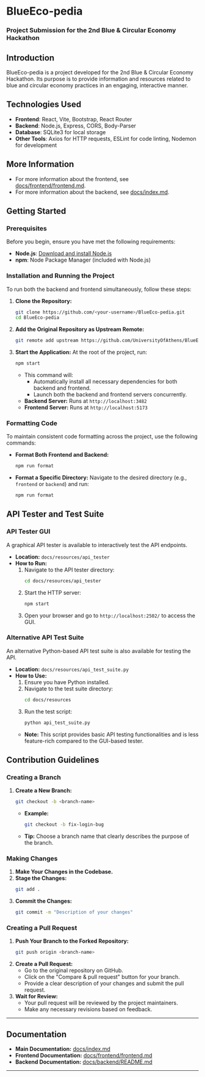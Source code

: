 # BlueEco-pedia

### Project Submission for the 2nd Blue & Circular Economy Hackathon

## Introduction
BlueEco-pedia is a project developed for the 2nd Blue & Circular Economy Hackathon. Its purpose is to provide information and resources related to blue and circular economy practices in an engaging, interactive manner.

## Technologies Used
- **Frontend**: React, Vite, Bootstrap, React Router
- **Backend**: Node.js, Express, CORS, Body-Parser
- **Database**: SQLite3 for local storage
- **Other Tools**: Axios for HTTP requests, ESLint for code linting, Nodemon for development

## More Information
- For more information about the frontend, see [docs/frontend/frontend.md](docs/frontend/frontend.md).
- For more information about the backend, see [docs/index.md](docs/index.md).

## Getting Started

### Prerequisites
Before you begin, ensure you have met the following requirements:
- **Node.js**: [Download and install Node.js](https://nodejs.org/)
- **npm**: Node Package Manager (included with Node.js)

### Installation and Running the Project
To run both the backend and frontend simultaneously, follow these steps:

1. **Clone the Repository:**
   ```bash
   git clone https://github.com/<your-username>/BlueEco-pedia.git
   cd BlueEco-pedia
   ```

2. **Add the Original Repository as Upstream Remote:**
   ```bash
   git remote add upstream https://github.com/UniversityOfAthens/BlueEco-pedia.git
   ```

3. **Start the Application:**
   At the root of the project, run:
   ```bash
   npm start
   ```
   - This command will:
     - Automatically install all necessary dependencies for both backend and frontend.
     - Launch both the backend and frontend servers concurrently.
   - **Backend Server:** Runs at `http://localhost:3482`
   - **Frontend Server:** Runs at `http://localhost:5173`

### Formatting Code
To maintain consistent code formatting across the project, use the following commands:

- **Format Both Frontend and Backend:**
  ```bash
  npm run format
  ```

- **Format a Specific Directory:**
  Navigate to the desired directory (e.g., `frontend` or `backend`) and run:
  ```bash
  npm run format
  ```

## API Tester and Test Suite

### API Tester GUI
A graphical API tester is available to interactively test the API endpoints.

- **Location:** `docs/resources/api_tester`
- **How to Run:**
  1. Navigate to the API tester directory:
     ```bash
     cd docs/resources/api_tester
     ```
  2. Start the HTTP server:
     ```bash
     npm start
     ```
  3. Open your browser and go to `http://localhost:2502/` to access the GUI.

### Alternative API Test Suite
An alternative Python-based API test suite is also available for testing the API.

- **Location:** `docs/resources/api_test_suite.py`
- **How to Use:**
  1. Ensure you have Python installed.
  2. Navigate to the test suite directory:
     ```bash
     cd docs/resources
     ```
  3. Run the test script:
     ```bash
     python api_test_suite.py
     ```
  - **Note:** This script provides basic API testing functionalities and is less feature-rich compared to the GUI-based tester.

## Contribution Guidelines

### Creating a Branch
1. **Create a New Branch:**
   ```bash
   git checkout -b <branch-name>
   ```
   - **Example:**
     ```bash
     git checkout -b fix-login-bug
     ```
   - **Tip:** Choose a branch name that clearly describes the purpose of the branch.

### Making Changes
1. **Make Your Changes in the Codebase.**
2. **Stage the Changes:**
   ```bash
   git add .
   ```
3. **Commit the Changes:**
   ```bash
   git commit -m "Description of your changes"
   ```

### Creating a Pull Request
1. **Push Your Branch to the Forked Repository:**
   ```bash
   git push origin <branch-name>
   ```
2. **Create a Pull Request:**
   - Go to the original repository on GitHub.
   - Click on the "Compare & pull request" button for your branch.
   - Provide a clear description of your changes and submit the pull request.
3. **Wait for Review:**
   - Your pull request will be reviewed by the project maintainers.
   - Make any necessary revisions based on feedback.

---

## Documentation

- **Main Documentation:** [docs/index.md](docs/index.md)
- **Frontend Documentation:** [docs/frontend/frontend.md](docs/frontend/frontend.md)
- **Backend Documentation:** [docs/backend/README.md](docs/backend/README.md)

---
